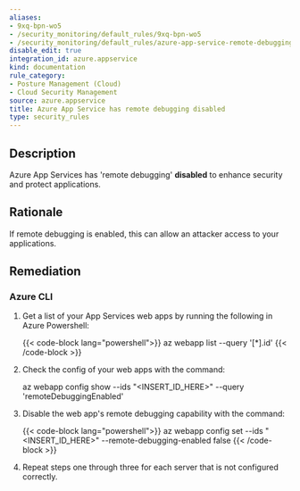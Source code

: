 ```yaml
---
aliases:
- 9xq-bpn-wo5
- /security_monitoring/default_rules/9xq-bpn-wo5
- /security_monitoring/default_rules/azure-app-service-remote-debugging-enabled
disable_edit: true
integration_id: azure.appservice
kind: documentation
rule_category:
- Posture Management (Cloud)
- Cloud Security Management
source: azure.appservice
title: Azure App Service has remote debugging disabled
type: security_rules
---
```


## Description

Azure App Services has 'remote debugging' **disabled** to enhance security and protect applications.

## Rationale

If remote debugging is enabled, this can allow an attacker access to your applications.

## Remediation

### Azure CLI

1. Get a list of your App Services web apps by running the following in Azure Powershell:

    {{< code-block lang="powershell">}}
    az webapp list
	--query '[*].id'
    {{< /code-block >}}
2.  Check the config of your web apps with the command:

    az webapp config show
	--ids "<INSERT_ID_HERE>"
	--query 'remoteDebuggingEnabled'
3. Disable the web app's remote debugging capability with the command:

    {{< code-block lang="powershell">}}
    az webapp config set
	--ids "<INSERT_ID_HERE>"
	--remote-debugging-enabled false
    {{< /code-block >}}
4. Repeat steps one through three for each server that is not configured correctly.
